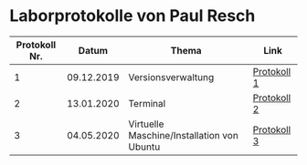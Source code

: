 # Laborprotokolle von Paul Resch


Protokoll Nr. | Datum | Thema | Link
------------ | ----- | ----- | ----
1 | 09.12.2019 | Versionsverwaltung | [Protokoll 1](https://github.com/HTLMechatronics/m17-3ahme-la1-sx/blob/respam17/protokoll/protokoll-1_respam17_2019-12-09.md)
2 | 13.01.2020 | Terminal | [Protokoll 2](https://github.com/HTLMechatronics/m17-3ahme-la1-sx/blob/respam17/protokoll/protokoll-2_respam17_2020-01-13.md)
3 | 04.05.2020 | Virtuelle Maschine/Installation von Ubuntu | [Protokoll 3](https://github.com/HTLMechatronics/m17-3ahme-la1-sx/blob/respam17/protokoll/protokoll-3_respam17_2020-05-04.md)
